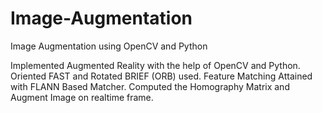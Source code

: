 # Image-Augmentation
Image Augmentation using OpenCV and Python

Implemented Augmented Reality with the help of OpenCV and Python.
Oriented FAST and Rotated BRIEF (ORB) used.
Feature Matching Attained with FLANN Based Matcher.
Computed the Homography Matrix and Augment Image on realtime frame.
